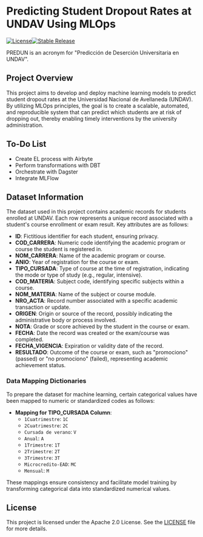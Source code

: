 # Predicting Student Dropout Rates at UNDAV Using MLOps

[![License](https://img.shields.io/badge/License-Apache_2.0-blue.svg)](http://www.apache.org/licenses/LICENSE-2.0)[![Stable Release](https://img.shields.io/badge/development-v0.0.1-brightgreen.svg)](https://github.com/your-repo/releases)
<!--[![Python Version](https://img.shields.io/badge/python-3.8%2B-blue.svg)](https://www.python.org/downloads/release/python-380/)-->

PREDUN is an acronym for "Predicción de Deserción Universitaria en UNDAV".

## Project Overview

This project aims to develop and deploy machine learning models to predict student dropout rates at the Universidad Nacional de Avellaneda (UNDAV). By utilizing MLOps principles, the goal is to create a scalable, automated, and reproducible system that can predict which students are at risk of dropping out, thereby enabling timely interventions by the university administration.

## To-Do List

- Create EL process with Airbyte
- Perform transformations with DBT
- Orchestrate with Dagster
- Integrate MLFlow

## Dataset Information

The dataset used in this project contains academic records for students enrolled at UNDAV. Each row represents a unique record associated with a student's course enrollment or exam result. Key attributes are as follows:

- **ID**: Fictitious identifier for each student, ensuring privacy.
- **COD_CARRERA**: Numeric code identifying the academic program or course the student is registered in.
- **NOM_CARRERA**: Name of the academic program or course.
- **ANIO**: Year of registration for the course or exam.
- **TIPO_CURSADA**: Type of course at the time of registration, indicating the mode or type of study (e.g., regular, intensive).
- **COD_MATERIA**: Subject code, identifying specific subjects within a course.
- **NOM_MATERIA**: Name of the subject or course module.
- **NRO_ACTA**: Record number associated with a specific academic transaction or update.
- **ORIGEN**: Origin or source of the record, possibly indicating the administrative body or process involved.
- **NOTA**: Grade or score achieved by the student in the course or exam.
- **FECHA**: Date the record was created or the exam/course was completed.
- **FECHA_VIGENCIA**: Expiration or validity date of the record.
- **RESULTADO**: Outcome of the course or exam, such as "promociono" (passed) or "no promociono" (failed), representing academic achievement status.

### Data Mapping Dictionaries

To prepare the dataset for machine learning, certain categorical values have been mapped to numeric or standardized codes as follows:

- **Mapping for TIPO_CURSADA Column**:
  - `1Cuatrimestre`: `1C`
  - `2Cuatrimestre`: `2C`
  - `Cursada de verano`: `V`
  - `Anual`: `A`
  - `1Trimestre`: `1T`
  - `2Trimestre`: `2T`
  - `3Trimestre`: `3T`
  - `Microcredito-EAD`: `MC`
  - `Mensual`: `M`

These mappings ensure consistency and facilitate model training by transforming categorical data into standardized numerical values.

## License

This project is licensed under the Apache 2.0 License. See the [LICENSE](LICENSE) file for more details.

